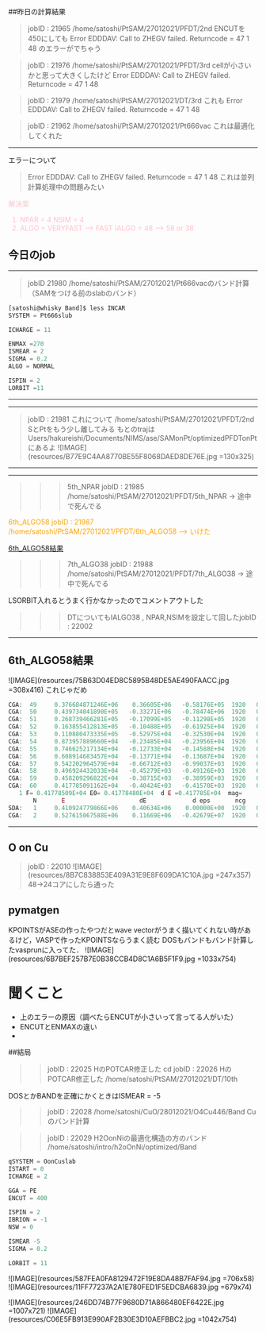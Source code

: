 ##昨日の計算結果
>jobID : 21965
/home/satoshi/PtSAM/27012021/PFDT/2nd
ENCUTを450にしても
Error EDDDAV: Call to ZHEGV failed. Returncode =  47 1  48
のエラーがでちゃう




>jobID : 21976
/home/satoshi/PtSAM/27012021/PFDT/3rd
cellが小さいかと思って大きくしたけど
Error EDDDAV: Call to ZHEGV failed. Returncode =  47 1  48

>jobID : 21979
/home/satoshi/PtSAM/27012021/DT/3rd
これも
Error EDDDAV: Call to ZHEGV failed. Returncode =  47 1  48

>jobID : 21962
/home/satoshi/PtSAM/27012021/Pt666vac
これは最適化してくれた



----
エラーについて
>Error EDDDAV: Call to ZHEGV failed. Returncode =  47 1  48
これは並列計算処理中の問題みたい

<font color = pink>
解決案

1.
    NPAR = 4
    NSIM = 4
2. 
      ALGO = VERYFAST --> FAST
      IALGO = 48 --> 58 or 38
</font>

## 今日のjob

-----
>jobID 21980
/home/satoshi/PtSAM/27012021/Pt666vacのバンド計算（SAMをつける前のslabのバンド）

```js
[satoshi@whisky Band]$ less INCAR
SYSTEM = Pt666slub

ICHARGE = 11

ENMAX =270
ISMEAR = 2
SIGMA = 0.2
ALGO = NORMAL

ISPIN = 2
LORBIT =11
```

>

------

-----
>jobID : 21981
これについて
/home/satoshi/PtSAM/27012021/PFDT/2nd
SとPtをもう少し離してみる
もとのtrajは
Users/hakureishi/Documents/NIMS/ase/SAMonPt/optimizedPFDTonPt
にあるよ
![IMAGE](resources/B77E9C4AA8770BE55F8068DAED8DE76E.jpg =130x325)
---------

-----
>>>5th_NPAR jobID : 21985
/home/satoshi/PtSAM/27012021/PFDT/5th_NPAR
-> 途中で死んでる

<font color=orange> 
6th_ALGO58 jobID : 21987
/home/satoshi/PtSAM/27012021/PFDT/6th_ALGO58
--> いけた

[6th_ALGO58結果](#6th_ALGO58結果)
</font>

>>>7th_ALGO38 jobID : 21988
/home/satoshi/PtSAM/27012021/PFDT/7th_ALGO38
-> 途中で死んでる

LSORBIT入れるとうまく行かなかったのでコメントアウトした

>>> DTについてもIALGO38 , NPAR,NSIMを設定して回したjobID : 22002

----

## 6th_ALGO58結果
![IMAGE](resources/75B63D04ED8C5895B48DE5AE490FAACC.jpg =308x416)
これじゃだめ

```js
CGA:  49     0.376684871246E+06    0.36605E+06   -0.58176E+05  1920   0.335E+07-0.278E+06
CGA:  50     0.439734041890E+05   -0.33271E+06   -0.78474E+06  1920   0.100E+06-0.862E+05
CGA:  51     0.268739466281E+05   -0.17099E+05   -0.11298E+05  1920   0.494E+05 0.754E+05
CGA:  52     0.163855412813E+05   -0.10488E+05   -0.61925E+04  1920   0.175E+05 0.335E+05
CGA:  53     0.110880473335E+05   -0.52975E+04   -0.32530E+04  1920   0.612E+04 0.547E+04
CGA:  54     0.873957889660E+04   -0.23485E+04   -0.23956E+04  1920   0.541E+04 0.301E+03
CGA:  55     0.746625217134E+04   -0.12733E+04   -0.14588E+04  1920   0.302E+04 0.244E+03
CGA:  56     0.608914683457E+04   -0.13771E+04   -0.13687E+04  1920   0.201E+04-0.615E+02
CGA:  57     0.542202964579E+04   -0.66712E+03   -0.99037E+03  1920   0.381E+04-0.230E+04
CGA:  58     0.496924432033E+04   -0.45279E+03   -0.49126E+03  1920   0.132E+04-0.182E+03
CGA:  59     0.458209296822E+04   -0.38715E+03   -0.38959E+03  1920   0.111E+04 0.313E+02
CGA:  60     0.417785091162E+04   -0.40424E+03   -0.41570E+03  1920   0.296E+04-0.626E+03
   1 F= 0.41778509E+04 E0= 0.41778480E+04  d E =0.417785E+04  mag=     0.7927
       N       E                     dE             d eps       ncg     rms          ort
SDA:   1     0.410924779866E+06    0.40634E+06    0.00000E+00  1920   0.252E+08 0.000E+00
CGA:   2     0.527615067588E+06    0.11669E+06   -0.42679E+07  1920   0.965E+08-0.419E+05
```

------

## O on Cu
> jobID : 22010
![IMAGE](resources/8B7C838853E409A31E9E8F609DA1C10A.jpg =247x357)
48→24コアにしたら通った

## pymatgen
KPOINTSがASEの作ったやつだとwave vectorがうまく描いてくれない時があるけど，VASPで作ったKPOINTSならうまく読む
DOSもバンドもバンド計算したvasprunに入ってた．
![IMAGE](resources/6B7BEF257B7E0B38CCB4D8C1A6B5F1F9.jpg =1033x754)



# 聞くこと
- 上のエラーの原因（調べたらENCUTが小さいって言ってる人がいた）
- ENCUTとENMAXの違い
- 



##結局
>>jobID : 22025
HのPOTCAR修正した
cd
>>jobID : 22026
HのPOTCAR修正した
/home/satoshi/PtSAM/27012021/DT/10th


DOSとかBANDを正確にかくときはISMEAR = -5
>>jobID : 22028
/home/satoshi/CuO/28012021/O4Cu446/Band
Cuのバンド計算

>>jobID : 22029
H2OonNiの最適化構造の方のバンド
/home/satoshi/intro/h2oOnNi/optimized/Band

```js
qSYSTEM = OonCuslab
ISTART = 0
ICHARGE = 2

GGA = PE
ENCUT = 400

ISPIN = 2
IBRION = -1
NSW = 0

ISMEAR -5
SIGMA = 0.2

LORBIT = 11
```

![IMAGE](resources/587FEA0FA8129472F19E8DA48B7FAF94.jpg =706x58)
![IMAGE](resources/11FF77237A2A1E780FED1F5EDCBA6839.jpg =679x74)

![IMAGE](resources/246DD74B77F9680D71A866480EF6422E.jpg =1007x721)
![IMAGE](resources/C06E5FB913E990AF2B30E3D10AEFBBC2.jpg =1042x754)
